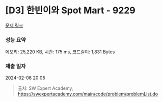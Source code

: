 # [D3] 한빈이와 Spot Mart - 9229 

[문제 링크](https://swexpertacademy.com/main/code/problem/problemDetail.do?contestProbId=AW8Wj7cqbY0DFAXN) 

### 성능 요약

메모리: 25,220 KB, 시간: 175 ms, 코드길이: 1,831 Bytes

### 제출 일자

2024-02-06 20:05



> 출처: SW Expert Academy, https://swexpertacademy.com/main/code/problem/problemList.do
